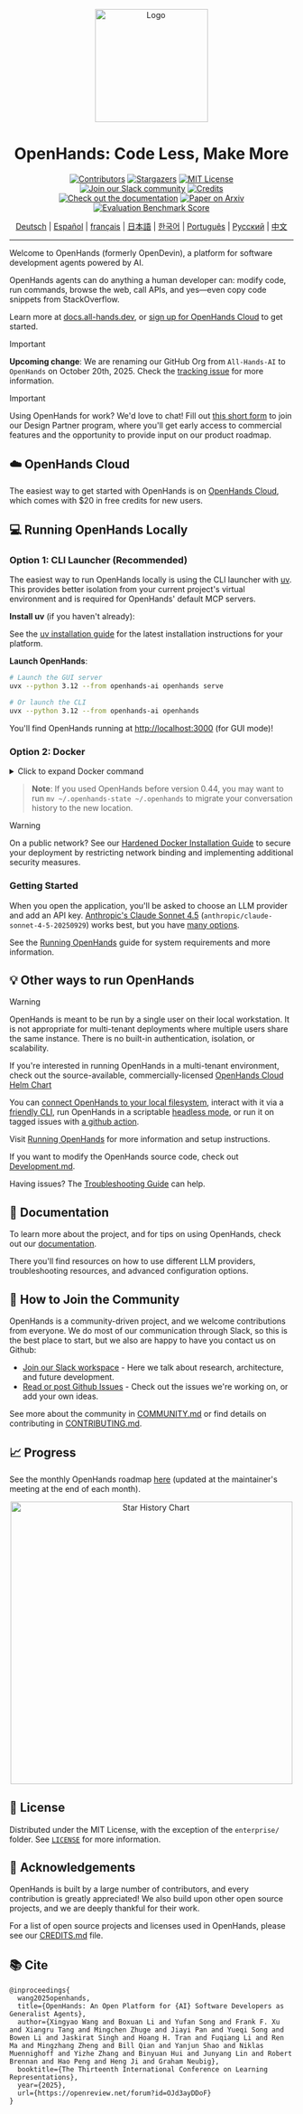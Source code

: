 <a name="readme-top"></a>

<div align="center">
  <img src="https://raw.githubusercontent.com/All-Hands-AI/docs/main/openhands/static/img/logo.png" alt="Logo" width="200">
  <h1 align="center">OpenHands: Code Less, Make More</h1>
</div>


<div align="center">
  <a href="https://github.com/All-Hands-AI/OpenHands/graphs/contributors"><img src="https://img.shields.io/github/contributors/All-Hands-AI/OpenHands?style=for-the-badge&color=blue" alt="Contributors"></a>
  <a href="https://github.com/All-Hands-AI/OpenHands/stargazers"><img src="https://img.shields.io/github/stars/All-Hands-AI/OpenHands?style=for-the-badge&color=blue" alt="Stargazers"></a>
  <a href="https://github.com/All-Hands-AI/OpenHands/blob/main/LICENSE"><img src="https://img.shields.io/github/license/All-Hands-AI/OpenHands?style=for-the-badge&color=blue" alt="MIT License"></a>
  <br/>
  <a href="https://all-hands.dev/joinslack"><img src="https://img.shields.io/badge/Slack-Join%20Us-red?logo=slack&logoColor=white&style=for-the-badge" alt="Join our Slack community"></a>
  <a href="https://github.com/All-Hands-AI/OpenHands/blob/main/CREDITS.md"><img src="https://img.shields.io/badge/Project-Credits-blue?style=for-the-badge&color=FFE165&logo=github&logoColor=white" alt="Credits"></a>
  <br/>
  <a href="https://docs.all-hands.dev/usage/getting-started"><img src="https://img.shields.io/badge/Documentation-000?logo=googledocs&logoColor=FFE165&style=for-the-badge" alt="Check out the documentation"></a>
  <a href="https://arxiv.org/abs/2407.16741"><img src="https://img.shields.io/badge/Paper%20on%20Arxiv-000?logoColor=FFE165&logo=arxiv&style=for-the-badge" alt="Paper on Arxiv"></a>
  <a href="https://docs.google.com/spreadsheets/d/1wOUdFCMyY6Nt0AIqF705KN4JKOWgeI4wUGUP60krXXs/edit?gid=0#gid=0"><img src="https://img.shields.io/badge/Benchmark%20score-000?logoColor=FFE165&logo=huggingface&style=for-the-badge" alt="Evaluation Benchmark Score"></a>

  <!-- Keep these links. Translations will automatically update with the README. -->
  <a href="https://www.readme-i18n.com/All-Hands-AI/OpenHands?lang=de">Deutsch</a> |
  <a href="https://www.readme-i18n.com/All-Hands-AI/OpenHands?lang=es">Español</a> |
  <a href="https://www.readme-i18n.com/All-Hands-AI/OpenHands?lang=fr">français</a> |
  <a href="https://www.readme-i18n.com/All-Hands-AI/OpenHands?lang=ja">日本語</a> |
  <a href="https://www.readme-i18n.com/All-Hands-AI/OpenHands?lang=ko">한국어</a> |
  <a href="https://www.readme-i18n.com/All-Hands-AI/OpenHands?lang=pt">Português</a> |
  <a href="https://www.readme-i18n.com/All-Hands-AI/OpenHands?lang=ru">Русский</a> |
  <a href="https://www.readme-i18n.com/All-Hands-AI/OpenHands?lang=zh">中文</a>

  <hr>
</div>

Welcome to OpenHands (formerly OpenDevin), a platform for software development agents powered by AI.

OpenHands agents can do anything a human developer can: modify code, run commands, browse the web,
call APIs, and yes—even copy code snippets from StackOverflow.

Learn more at [docs.all-hands.dev](https://docs.all-hands.dev), or [sign up for OpenHands Cloud](https://app.all-hands.dev) to get started.


> [!IMPORTANT]
> **Upcoming change**: We are renaming our GitHub Org from `All-Hands-AI` to `OpenHands` on October 20th, 2025.
> Check the [tracking issue](https://github.com/All-Hands-AI/OpenHands/issues/11376) for more information.


> [!IMPORTANT]
> Using OpenHands for work? We'd love to chat! Fill out
> [this short form](https://docs.google.com/forms/d/e/1FAIpQLSet3VbGaz8z32gW9Wm-Grl4jpt5WgMXPgJ4EDPVmCETCBpJtQ/viewform)
> to join our Design Partner program, where you'll get early access to commercial features and the opportunity to provide input on our product roadmap.

## ☁️ OpenHands Cloud
The easiest way to get started with OpenHands is on [OpenHands Cloud](https://app.all-hands.dev),
which comes with $20 in free credits for new users.

## 💻 Running OpenHands Locally

### Option 1: CLI Launcher (Recommended)

The easiest way to run OpenHands locally is using the CLI launcher with [uv](https://docs.astral.sh/uv/). This provides better isolation from your current project's virtual environment and is required for OpenHands' default MCP servers.

**Install uv** (if you haven't already):

See the [uv installation guide](https://docs.astral.sh/uv/getting-started/installation/) for the latest installation instructions for your platform.

**Launch OpenHands**:
```bash
# Launch the GUI server
uvx --python 3.12 --from openhands-ai openhands serve

# Or launch the CLI
uvx --python 3.12 --from openhands-ai openhands
```

You'll find OpenHands running at [http://localhost:3000](http://localhost:3000) (for GUI mode)!

### Option 2: Docker

<details>
<summary>Click to expand Docker command</summary>

You can also run OpenHands directly with Docker:

```bash
docker pull docker.all-hands.dev/openhands/runtime:0.59-nikolaik

docker run -it --rm --pull=always \
    -e SANDBOX_RUNTIME_CONTAINER_IMAGE=docker.all-hands.dev/openhands/runtime:0.59-nikolaik \
    -e LOG_ALL_EVENTS=true \
    -v /var/run/docker.sock:/var/run/docker.sock \
    -v ~/.openhands:/.openhands \
    -p 3000:3000 \
    --add-host host.docker.internal:host-gateway \
    --name openhands-app \
    docker.all-hands.dev/openhands/openhands:0.59
```

</details>

> **Note**: If you used OpenHands before version 0.44, you may want to run `mv ~/.openhands-state ~/.openhands` to migrate your conversation history to the new location.

> [!WARNING]
> On a public network? See our [Hardened Docker Installation Guide](https://docs.all-hands.dev/usage/runtimes/docker#hardened-docker-installation)
> to secure your deployment by restricting network binding and implementing additional security measures.

### Getting Started

When you open the application, you'll be asked to choose an LLM provider and add an API key.
[Anthropic's Claude Sonnet 4.5](https://www.anthropic.com/api) (`anthropic/claude-sonnet-4-5-20250929`)
works best, but you have [many options](https://docs.all-hands.dev/usage/llms).

See the [Running OpenHands](https://docs.all-hands.dev/usage/installation) guide for
system requirements and more information.

## 💡 Other ways to run OpenHands

> [!WARNING]
> OpenHands is meant to be run by a single user on their local workstation.
> It is not appropriate for multi-tenant deployments where multiple users share the same instance. There is no built-in authentication, isolation, or scalability.
>
> If you're interested in running OpenHands in a multi-tenant environment, check out the source-available, commercially-licensed
> [OpenHands Cloud Helm Chart](https://github.com/all-Hands-AI/OpenHands-cloud)

You can [connect OpenHands to your local filesystem](https://docs.all-hands.dev/usage/runtimes/docker#connecting-to-your-filesystem),
interact with it via a [friendly CLI](https://docs.all-hands.dev/usage/how-to/cli-mode),
run OpenHands in a scriptable [headless mode](https://docs.all-hands.dev/usage/how-to/headless-mode),
or run it on tagged issues with [a github action](https://docs.all-hands.dev/usage/how-to/github-action).

Visit [Running OpenHands](https://docs.all-hands.dev/usage/installation) for more information and setup instructions.

If you want to modify the OpenHands source code, check out [Development.md](https://github.com/All-Hands-AI/OpenHands/blob/main/Development.md).

Having issues? The [Troubleshooting Guide](https://docs.all-hands.dev/usage/troubleshooting) can help.

## 📖 Documentation

To learn more about the project, and for tips on using OpenHands,
check out our [documentation](https://docs.all-hands.dev/usage/getting-started).

There you'll find resources on how to use different LLM providers,
troubleshooting resources, and advanced configuration options.

## 🤝 How to Join the Community

OpenHands is a community-driven project, and we welcome contributions from everyone. We do most of our communication
through Slack, so this is the best place to start, but we also are happy to have you contact us on Github:

- [Join our Slack workspace](https://all-hands.dev/joinslack) - Here we talk about research, architecture, and future development.
- [Read or post Github Issues](https://github.com/All-Hands-AI/OpenHands/issues) - Check out the issues we're working on, or add your own ideas.

See more about the community in [COMMUNITY.md](./COMMUNITY.md) or find details on contributing in [CONTRIBUTING.md](./CONTRIBUTING.md).

## 📈 Progress

See the monthly OpenHands roadmap [here](https://github.com/orgs/All-Hands-AI/projects/1) (updated at the maintainer's meeting at the end of each month).

<p align="center">
  <a href="https://star-history.com/#All-Hands-AI/OpenHands&Date">
    <img src="https://api.star-history.com/svg?repos=All-Hands-AI/OpenHands&type=Date" width="500" alt="Star History Chart">
  </a>
</p>

## 📜 License

Distributed under the MIT License, with the exception of the `enterprise/` folder. See [`LICENSE`](./LICENSE) for more information.

## 🙏 Acknowledgements

OpenHands is built by a large number of contributors, and every contribution is greatly appreciated! We also build upon other open source projects, and we are deeply thankful for their work.

For a list of open source projects and licenses used in OpenHands, please see our [CREDITS.md](./CREDITS.md) file.

## 📚 Cite

```
@inproceedings{
  wang2025openhands,
  title={OpenHands: An Open Platform for {AI} Software Developers as Generalist Agents},
  author={Xingyao Wang and Boxuan Li and Yufan Song and Frank F. Xu and Xiangru Tang and Mingchen Zhuge and Jiayi Pan and Yueqi Song and Bowen Li and Jaskirat Singh and Hoang H. Tran and Fuqiang Li and Ren Ma and Mingzhang Zheng and Bill Qian and Yanjun Shao and Niklas Muennighoff and Yizhe Zhang and Binyuan Hui and Junyang Lin and Robert Brennan and Hao Peng and Heng Ji and Graham Neubig},
  booktitle={The Thirteenth International Conference on Learning Representations},
  year={2025},
  url={https://openreview.net/forum?id=OJd3ayDDoF}
}
```
